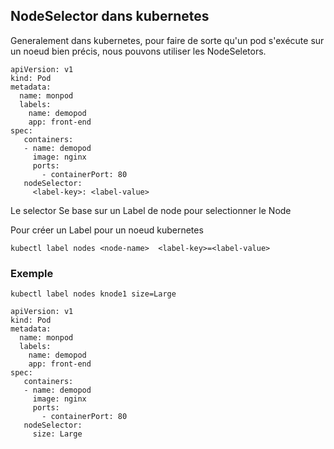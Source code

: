 ## NodeSelector dans kubernetes


Generalement dans kubernetes, pour faire de sorte qu'un pod s'exécute sur un noeud bien précis, nous pouvons utiliser les NodeSeletors.


```
apiVersion: v1
kind: Pod
metadata:
  name: monpod
  labels:
    name: demopod
    app: front-end
spec:
   containers:
   - name: demopod
     image: nginx
     ports:
       - containerPort: 80
   nodeSelector:
     <label-key>: <label-value>
```

Le selector Se base sur un Label de node pour selectionner le Node

Pour créer un Label pour un noeud kubernetes

```
kubectl label nodes <node-name>  <label-key>=<label-value> 
```

### Exemple

```
kubectl label nodes knode1 size=Large 
```

```
apiVersion: v1
kind: Pod
metadata:
  name: monpod
  labels:
    name: demopod
    app: front-end
spec:
   containers:
   - name: demopod
     image: nginx
     ports:
       - containerPort: 80
   nodeSelector:
     size: Large
```
